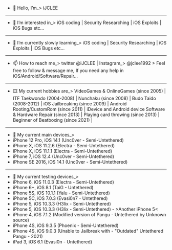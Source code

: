 - 👋 Hello, I’m_> iJCLEE
_____________________________________________________________________________________________________________________________
- 👀 I’m interested in_> iOS coding | Security Researching | iOS Exploits | iOS Bugs etc...
_____________________________________________________________________________________________________________________________
- 🌱 I’m currently slowly learning_> iOS coding | Security Researching | iOS Exploits | iOS Bugs etc...
_____________________________________________________________________________________________________________________________
- 📫 How to reach me_> twitter @iJCLEE | Instagram_> @jclee1992 >
                       Feel free to follow & message me, If you need any help in iOS/Android/Software/Repair...
_____________________________________________________________________________________________________________________________
- 🎞 My current hobbies are_> VideoGames & OnlineGames (since 2005) | ITF Taekwondo (2004-2008) | Nunchaku (since 2008) | Budo Taido (2008-2012) | iOS Jailbreaking (since 2009) | 
                              Android Rooting/CustomRom (since 2011) | iDevice and Android device Software & Hardware Repair (since 2013) |
                              Playing card throwing (since 2013) | Beginner of Beatboxing (since 2021) | 
_____________________________________________________________________________________________________________________________
- 📱 My current main devices_> 
- iPhone 12 Pro, iOS 14.1 (Unc0ver - Semi-Untethered)
- iPhone X, iOS 11.2.6 (Electra - Semi-Untethered)
- iPhone X, iOS 11.1.1 (Electra - Semi-Untethered)
- iPhone 7, iOS 12.4 (Unc0ver - Semi-Untethered)
- iPhone SE 2016, iOS 14.1 (Unc0ver - Semi-Untethered)
_____________________________________________________________________________________________________________________________
- 📴 My current testing devices_>
- iPhone 6, iOS 11.0.3 (Electra - Semi-Untethered)
- iPhone 6+, iOS 8.1 (TaiG - Untethered)
- iPhone 5S, iOS 10.1.1 (Yalu - Semi-Untethered)
- iPhone 5C, iOS 7.0.3 (Evasi0n7 - Untethered)
- iPhone 5, iOS 10.3.3 (H3lix - Semi-Untethered)
- iPhone 5, iOS 10.3.3 (H3lix - Semi-Untethered) - >Another iPhone 5<
- iPhone 4, iOS 7.1.2 (Modified version of Pangu - Untethered by Unknown source)
- iPhone 4S, iOS 9.3.5 (Phoenix - Semi-Untethered) 
- iPhone 4S, iOS 9.0.3 (Unable to Jailbreak with - "Outdated" Untethered Pangu - 2021)
- iPad 3, iOS 6.1 (Evasi0n - Untethered)
